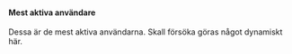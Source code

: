 #### Mest aktiva användare

Dessa är de mest aktiva användarna. Skall försöka göras något dynamiskt här.
